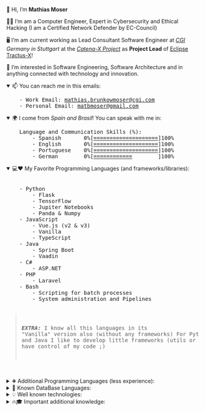 👋 Hi, I’m **Mathias Moser**

👨‍🎓 I’m am a Computer Engineer, Expert in Cybersecurity and Ethical Hacking (I am a Certified Network Defender by EC-Council)

🖥️ I’m am current working as Lead Consultant Software Engineer at *[CGI](https://cgi.com) Germany in Stuttgart* at the *[Catena-X Project](https://catena-x.net/en/)* as **Project Lead** of [Eclipse Tractus-X](https://github.com/eclipse-tractusx)!

👀 I’m interested in Software Engineering, Software Architecture and in anything connected with technology and innovation.

<details open><summary>📫 You can reach me in this emails:</summary>
<pre>
    - Work Email: <a href="mailto:mathias.brunkowmoser@cgi.com">mathias.brunkowmoser@cgi.com</a>
    - Personal Email: <a href="mailto:matbmoser@gmail.com">matbmoser@gmail.com</a>
</pre>
<details open><summary>🌍 I come from <i>Spain and Brasil</i>! You can speak with me in:</summary>
<pre>
    Language and Communication Skills (%):
        - Spanish &nbsp; &nbsp; &nbsp; 0%[<a href="https://github.com/matbmoser">====================</a>]100%
        - English &nbsp; &nbsp; &nbsp;&nbsp;0%[<a href="https://github.com/matbmoser">====================</a>]100%
        - Portuguese &nbsp;&nbsp; 0%[<a href="https://github.com/matbmoser">====================</a>]100%
        - German &nbsp; &nbsp; &nbsp; &ensp;0%[<a href="https://github.com/matbmoser">============</a> &nbsp; &nbsp; &nbsp; &nbsp;]100%
</pre>
</details>


<details open>
<summary>💻❤️ My Favorite Programming Languages (and frameworks/libraries): </summary>
<br>
<pre>
    - Python
        - Flask
        - TensorFlow
        - Jupiter Notebooks
        - Panda & Numpy
    - JavaScript
        - Vue.js (v2 & v3)
        - Vanilla
        - TypeScript
    - Java
        - Spring Boot
        - Vaadin
    - C#
        - ASP.NET
    - PHP
        - Laravel 
    - Bash
        - Scripting for batch processes
        - System administration and Pipelines
        
    
   > **_EXTRA:_** I know all this languages in its "Vanilla" version also (without any frameworks)
   For Python, JavaScript and Java I like to develop little frameworks (utils or tools) so I can have control of my code ;)
</pre>
</details>
<details>
<summary>➕ Additional Programming Languages (less experience):</summary>
<br>
<pre>
    - Kotlin
        - Android 
    - C
    - Matlab
    - R
    - Go
    - Assembler
        - PIC 
</pre>
</details>

<details>
<summary>💾 Known DataBase Languages:</summary>
<br>
<pre>
    - MSSQL
    - MYSQL
    - Oracle SQL
    - PSQL
    - NOSQL (File System DBs based on JSON) + (Little Experience with MongoDB)
</pre>
 </details>

<details>
<summary>💡 Well known technologies:</summary>
<br>
<pre>
    - JSON
    - YAML
    - XML
    - Docker
    - Helm Charts
    - Kubernetes
    - Minikube
    - Web Sockets
    - HTML + CSS
    - Bootstrap
    - HTTP Protocol
    - Maven and Graddle
    - Apache Jmeter
    - Postman
    - InteliJ
    - Visual Studio Code
    - Kali Linux
    - Veracode
    - Sonar Cloud
    - Trivy
    - Invicti
    - Github Workflows (Yaml Pipelines)
    - Jenkins
    - Heroku
    - Hashi Corp Vault
    - Azure and AWS Basics
    - Keycloak
 </pre>
 </details>
 
<details>
<summary>🔥🎓 Important additional knowledge:</summary>
<br>
<pre>
    - 🔒 Cryptography
        - Hashing
        - Encryption/Decryption (Symetric and Asymetric)
        - Digital Certificates
    - 🏢 Industry 4.0 and Smart Cities
        - Knowledge about Digital Twins
        - Knowledge about Connected Industry
    - 🖧 IoT and Networks:
        - MQTT
        - Arduino
        - Cisco IoT
    - 🧑‍💼🔄 CI/CD
        - Jira and Confluence (Atlassian)
        - Microsoft Dev Ops (CI/CD)
        - Gitlab
        - Github
    -🚄 High Performance Computing (Parallel Programming with Python)
        - Cuda
        - OpenMPI 
    - 🔍 Forensic Informatics
        - Autopsy
        - Kali Linux Tools
        - Stenography
    - 🔏 Secure Development and Cybersecurity
        - OWASP Pentesting Tools like OWASP ZAP (Learned with JuiceShop)
        - IAM Management (Keycloak, Azure)
        - Secrets Managemennt
        - Wireshark
    - ⛓️ Blockchain (knowledge)
        - Polkadot
        - Ethereum
        - Bitcoin
    - 👥 UI/UX HCI:
        - Design Patterns
        - Accesibility Compliance W3C (A, AA & AAA)
    - ⏩ Agile Methodologies:
        - Extreme Programming
        - Scrum Methodology
    - 📅 Traditional Methodologies (Requirements Engineering):
        - Waterfall
        - ESA Project Management
    - 🤖Artificial Inteligence and Machine Learning:
        - Simbolic Networks
            - Learning algorithms  
        - Subsimbolic Networks
            - Perceptron 
            - Deep Learning (CNN, GAN, RNN)
        - Genetic Algorithms 
        - Knowledge Engineering
    - 📊 Data Mining and Algorithms:
        - Vector Machines 
    - Open Source Development
        - Eclipse Dash Tool
        - Eclipse Foundation Collaboration 
    - Protocols:
        - TCP
        - HTTP & HTTPS
        - WebSocket
        - TLS
        - SJMP (Secure JSON Message Protocol) (Design by Me)
 </pre>
 </details>
       
